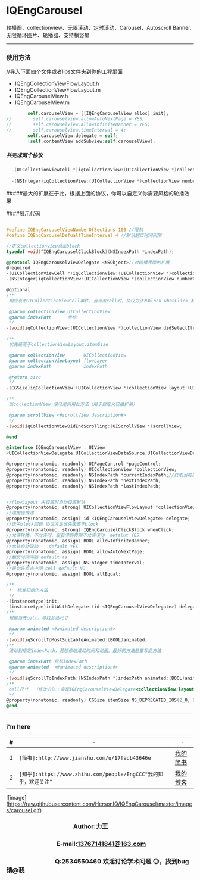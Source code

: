 IQEngCarousel
=========================== 
轮播图、collectionview、无限滚动、定时滚动、Carousel、Autoscroll Banner. 无限循环图片、轮播器、支持横竖屏
****  

### 使用方法
//导入下面四个文件或者libs文件夹到你的工程里面

* IQEngCollectionViewFlowLayout.h
* IQEngCollectionViewFlowLayout.m
* IQEngCarouselView.h
* IQEngCarouselView.m


```objective-c
        self.carouselView = [[IQEngCarouselView alloc] init];
//        self.carouselView.allowAutoNextPage = YES;
//        self.carouselView.allowInfiniteBanner = YES;
//        self.carouselView.timeInterval = 4;
        self.carouselView.delegate = self;
        [self.contentView addSubview:self.carouselView];
```
##### 并完成两个协议
```objective-c
  -(UICollectionViewCell *)iqCollectionView:(UICollectionView *)collectionView cellForItemAtIndexPath:(NSIndexPath *)indexPath
  
  -(NSInteger)iqCollectionView:(UICollectionView *)collectionView numberOfItemsInSection:(NSInteger)section
```
#####最大的扩展在于此，根据上面的协议，你可以自定义你需要风格的轮播效果


####展示代码
```objective-c

#define IQEngCarouselViewNumberOfSections 100 //限制
#define IQEngCarouselDefualtTimeInterval 4 //默认翻页时间间隙

//定义collectionview点击block
typedef void(^IQEngCarouselClickBlock)(NSIndexPath *indexPath);

@protocol IQEngCarouselViewDelegate <NSObject>//对轮播界面的扩展
@required
-(UICollectionViewCell *)iqCollectionView:(UICollectionView *)collectionView cellForItemAtIndexPath:(NSIndexPath *)indexPath;
-(NSInteger)iqCollectionView:(UICollectionView *)collectionView numberOfItemsInSection:(NSInteger)section;

@optional
/**
 相应点击UICollectionViewCell事件，当点击cell时，协议方法和block whenClick 都会执行，协议方法优先级高于block

 @param collectionView UICollectionView
 @param indexPath      坐标
 */
-(void)iqCollectionView:(UICollectionView *)collectionView didSelectItemAtIndexPath:(NSIndexPath *)indexPath;

/**
 优先级高于collectionViewLayout.itemSize

 @param collectionView       UICollectionView
 @param collectionViewLayout flowLayer
 @param indexPath            indexPath

 @return size
 */
-(CGSize)iqCollectionView:(UICollectionView *)collectionView layout:(UICollectionViewLayout *)collectionViewLayout sizeForItemAtIndexPath:(NSIndexPath *)indexPath;

/**
 当collectionView 滚动是调用此方法（用于自定义轮播扩展）

 @param scrollView <#scrollView description#>
 */
-(void)iqCollectionViewDidEndScrolling:(UIScrollView *)scrollView;

@end

@interface IQEngCarouselView : UIView
<UICollectionViewDelegate,UICollectionViewDataSource,UICollectionViewDelegateFlowLayout>

@property(nonatomic, readonly) UIPageControl *pageControl;
@property(nonatomic, readonly) UICollectionView *collectionView;
@property(nonatomic, readonly) NSIndexPath *currentIndexPath;//获取当前显示cell
@property(nonatomic, readonly) NSIndexPath *nextIndexPath;
@property(nonatomic, readonly) NSIndexPath *lastIndexPath;


//flowLayout 未设置时自动设置默认
@property(nonatomic, strong) UICollectionViewFlowLayout *collectionViewLayout;
//递用链传递
@property(nonatomic, assign) id <IQEngCarouselViewDelegate> delegate;
//选中block回调 协议方法优先级高于block
@property(nonatomic, strong) IQEngCarouselClickBlock whenClick;
//允许轮播，不允许时，左右滑到界限不允许滚动  defalut YES
@property(nonatomic, assign) BOOL allowInfiniteBanner;
//允许自动滚动    default YES
@property(nonatomic, assign) BOOL allowAutoNextPage;
//翻页时间间隔 default 4s
@property(nonatomic, assign) NSInteger timeInterval;
//是允许点击中间 cell default NO
@property(nonatomic, assign) BOOL allEqual;

/**
 *  标准初始化方法
 */
-(instancetype)init;
-(instancetype)initWithDelegate:(id <IQEngCarouselViewDelegate>) delegate;
/**
 根据当先cell，寻找合适尺寸

 @param animated <#animated description#>
 */
-(void)iqScrollToMostSuitableAnimated:(BOOL)animated;
/**
 滚动到指定indexPath，若想修改滚动时间和动画。最好的方法是重写此方法

 @param indexPath 目标indexPath
 @param animated  <#animated description#>
 */
-(void)iqScrollToIndexPath:(NSIndexPath *)indexPath animated:(BOOL)animated;
/**
 cell尺寸  （修改方法：实现IQEngCarouselViewDelegate<collectionView:layout:sizeForItemAtIndexPath:>的代理方法 或者 设置collectionViewLayout.itemSize）
 */
@property(nonatomic, readonly) CGSize itemSize NS_DEPRECATED_IOS(2_0, 5_0, "Pretending to be very NB") __TVOS_PROHIBITED;
@end

```

  ------
  ### i'm here
  |#|·|·|
  |---|----|-----
  |1|`[简书]:http://www.jianshu.com/u/17fadb43646e`|[我的简书](http://www.jianshu.com/u/17fadb43646e)
  |2|`[知乎]:https://www.zhihu.com/people/EngCCC"我的知乎，欢迎关注"` |[我的博客](http://blog.csdn.net/guodongxiaren)   

   ![image] (https://raw.githubusercontent.com/HersonIQ/IQEngCarousel/master/images/carousel.gif)
   
   
   
### 　　　　　　　　　　　Author:力王
### 　　　　　　　　 E-mail:13767141841@163.com
### 　　　　　　　　Q:2534550460 欢淫讨论学术问题 🙃，找到bug请@我
